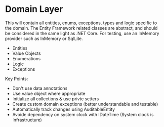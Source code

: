 ﻿# Domain Layer
This will contain all entities, enums, exceptions, types and logic specific to the domain. The Entity Framework related classes are abstract, and should be considered in 
the same light as .NET Core. For testing, use an InMemory provider such as InMemory or SqlLite.

* Entities
* Value Objects
* Enumerations
* Logic
* Exceptions

Key Points:
* Don't use data annotations
* Use value object where appropriate
* Initialize all collections & use privte setters
* Create custom domain exceptions (better understandable and testable)
* Automatically track changes using AuditableEntity
* Avoide dependency on system clock with IDateTime (System clock is Infrastructure)
